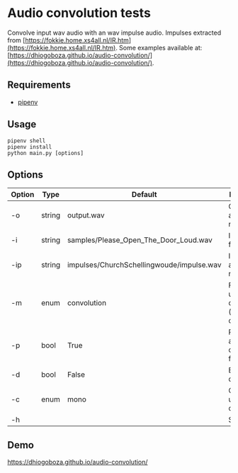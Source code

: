 # Audio convolution tests

Convolve input wav audio with an wav impulse audio. Impulses extracted from [https://fokkie.home.xs4all.nl/IR.htm](https://fokkie.home.xs4all.nl/IR.htm). Some examples available at: [https://dhiogoboza.github.io/audio-convolution/](https://dhiogoboza.github.io/audio-convolution/).

## Requirements
 - [pipenv](https://pypi.org/project/pipenv/)

## Usage
```
pipenv shell
pipenv install
python main.py [options]
```

## Options

Option | Type | Default | Description
------ | ---- | ------- | -------
-o | string | output.wav | Output audio file name
-i  | string | samples/Please_Open_The_Door_Loud.wav | Input audio file name
-ip | string | impulses/ChurchSchellingwoude/impulse.wav | Impulse audio file name
-m | enum | convolution | Function to use in convolution (fft or convolution)
-p | bool | True | Play audio after convolution finish
-d | bool | False | Enable debug logs
-c | enum | mono | Channels to use (mono or stereo)
-h |  |  | Show help

## Demo

https://dhiogoboza.github.io/audio-convolution/
